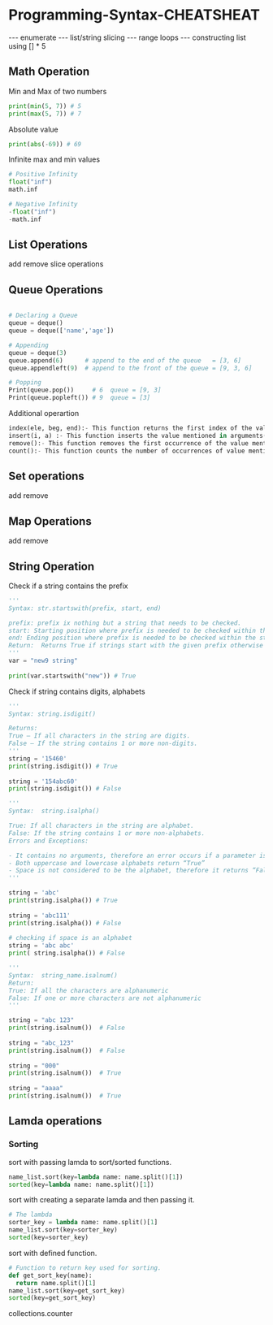 # Programming-Syntax-CHEATSHEAT

--- enumerate
--- list/string slicing
--- range loops
--- constructing list using [] * 5

## Math Operation

Min and Max of two numbers
```python
print(min(5, 7)) # 5
print(max(5, 7)) # 7
```

Absolute value
```python
print(abs(-69)) # 69
```

Infinite max and min values
```python
# Positive Infinity
float("inf")
math.inf

# Negative Infinity
-float("inf")
-math.inf
```


## List Operations

add remove
slice operations

## Queue Operations

```python

# Declaring a Queue
queue = deque()
queue = deque(['name','age'])   

# Appending
queue = deque(3)
queue.append(6)      # append to the end of the queue   = [3, 6]
queue.appendleft(9)  # append to the front of the queue = [9, 3, 6]

# Popping
Print(queue.pop())     # 6  queue = [9, 3]
Print(queue.popleft()) # 9  queue = [3]
```
Additional operartion 

```python
index(ele, beg, end):- This function returns the first index of the value mentioned in arguments, starting searching from beg till end index.
insert(i, a) :- This function inserts the value mentioned in arguments(a) at index(i) specified in arguments.
remove():- This function removes the first occurrence of the value mentioned in arguments.
count():- This function counts the number of occurrences of value mentioned in arguments.
```

## Set operations
add
remove


## Map Operations

add
remove

## String Operation

Check if a string contains the prefix

```python
'''
Syntax: str.startswith(prefix, start, end)

prefix: prefix ix nothing but a string that needs to be checked.
start: Starting position where prefix is needed to be checked within the string.
end: Ending position where prefix is needed to be checked within the string.
Return:  Returns True if strings start with the given prefix otherwise returns
'''
var = "new9 string"
 
print(var.startswith("new")) # True
```

Check if string contains digits, alphabets

```python
'''
Syntax: string.isdigit()

Returns:
True – If all characters in the string are digits.
False – If the string contains 1 or more non-digits.
'''
string = '15460'
print(string.isdigit()) # True
 
string = '154abc60' 
print(string.isdigit()) # False
```

```python
'''
Syntax:  string.isalpha()

True: If all characters in the string are alphabet.
False: If the string contains 1 or more non-alphabets.
Errors and Exceptions:

- It contains no arguments, therefore an error occurs if a parameter is passed
- Both uppercase and lowercase alphabets return “True”
- Space is not considered to be the alphabet, therefore it returns “False”
'''

string = 'abc'
print(string.isalpha()) # True
  
string = 'abc111'
print(string.isalpha()) # False
  
# checking if space is an alphabet
string = 'abc abc'
print( string.isalpha()) # False
```

```python
'''
Syntax:  string_name.isalnum()
Return: 
True: If all the characters are alphanumeric 
False: If one or more characters are not alphanumeric
'''

string = "abc 123"
print(string.isalnum())  # False
 
string = "abc_123"
print(string.isalnum())  # False
 
string = "000"
print(string.isalnum())  # True
 
string = "aaaa"
print(string.isalnum())  # True
```

## Lamda operations
### Sorting

sort with passing lamda to sort/sorted functions.
```python
name_list.sort(key=lambda name: name.split()[1])
sorted(key=lambda name: name.split()[1])
```

sort with creating a separate lamda and then passing it.
```python
# The lambda
sorter_key = lambda name: name.split()[1]
name_list.sort(key=sorter_key)
sorted(key=sorter_key)
```

sort with defined function.
```python
# Function to return key used for sorting.
def get_sort_key(name):
  return name.split()[1]
name_list.sort(key=get_sort_key)
sorted(key=get_sort_key)
```
collections.counter

